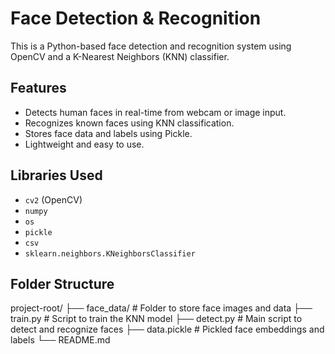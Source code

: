 # Face Detection & Recognition

This is a Python-based face detection and recognition system using OpenCV and a K-Nearest Neighbors (KNN) classifier.

## Features

- Detects human faces in real-time from webcam or image input.
- Recognizes known faces using KNN classification.
- Stores face data and labels using Pickle.
- Lightweight and easy to use.

## Libraries Used

- `cv2` (OpenCV)
- `numpy`
- `os`
- `pickle`
- `csv`
- `sklearn.neighbors.KNeighborsClassifier`

## Folder Structure

project-root/
├── face_data/ # Folder to store face images and data
├── train.py # Script to train the KNN model
├── detect.py # Main script to detect and recognize faces
├── data.pickle # Pickled face embeddings and labels
└── README.md
